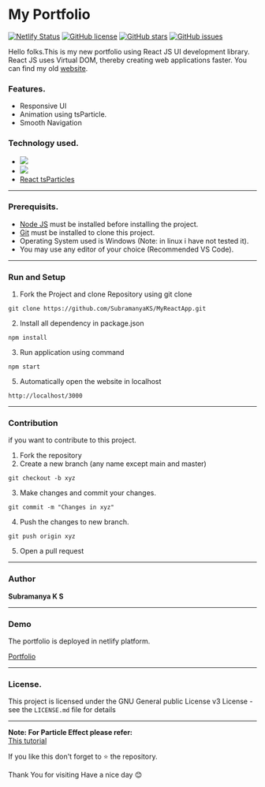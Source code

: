 # My Portfolio

[![Netlify Status](https://api.netlify.com/api/v1/badges/e9ea48ff-8d9e-4364-88a5-78292a8bcaf9/deploy-status)](https://app.netlify.com/sites/subramanyaks/deploys)
[![GitHub license](https://img.shields.io/github/license/SubramanyaKS/MYReactApp)](https://github.com/SubramanyaKS/MYReactApp/blob/main/LICENCE)
[![GitHub stars](https://img.shields.io/github/stars/SubramanyaKS/MYReactApp?style=flat-square)](https://github.com/SubramanyaKS/MYReactApp/stargazers)
[![GitHub issues](https://img.shields.io/github/issues/SubramanyaKS/MYReactApp?style=flat-square)](https://github.com/SubramanyaKS/MYReactApp/issues)


Hello folks.This is my new portfolio using React JS UI development library. React JS uses Virtual DOM, thereby creating web applications faster. You can find my old [website](https://subramanyaks.github.io).


### Features.

* Responsive UI
* Animation using tsParticle.
* Smooth Navigation


### Technology used.

* [<img src="https://img.shields.io/badge/React-20232A?style=for-the-badge&logo=react&logoColor=61DAFB"/>](https://reactjs.org/)
* [<img src="https://img.shields.io/badge/Bootstrap-563D7C?style=for-the-badge&logo=bootstrap&logoColor=white"/>](https://react-bootstrap.github.io/)
* [React tsParticles](https://github.com/matteobruni/tsparticles)

---

### Prerequisits.

* [Node JS](https://nodejs.org/) must be installed before installing the project.
* [Git](https://git-scm.com/) must be installed to clone this project.
* Operating System used is Windows  (Note: in linux i have not tested it).
* You may use any editor of your choice (Recommended VS Code).

---

### Run and Setup

1. Fork the Project and clone Repository using git clone

```
git clone https://github.com/SubramanyaKS/MyReactApp.git
```

2.  Install all dependency in package.json

```
npm install
```

3.  Run application using command

```
npm start
```

5. Automatically open the website in localhost

```
http://localhost/3000
```
---

### Contribution

if you want to contribute to this project. 

1. Fork the repository
2. Create a new branch (any name except main and master)
```
git checkout -b xyz
```
3. Make changes and commit your changes.
```
git commit -m "Changes in xyz"
```
4. Push the changes to new branch.
```
git push origin xyz
```
5. Open a pull request

---

### Author

**Subramanya K S**


---
### Demo

The portfolio is deployed in netlify platform.

[Portfolio](https://subramanyaks.netlify.app/)

---
### License.

This project is licensed under the GNU General public License v3 License - see the `LICENSE.md` file for details


---
**Note: For Particle Effect please refer:**             
[This tutorial](https://www.youtube.com/watch?v=uuohRbc18zE)

If you like this don't forget to ⭐ the repository.


Thank You for visiting
Have a nice day 😊 
